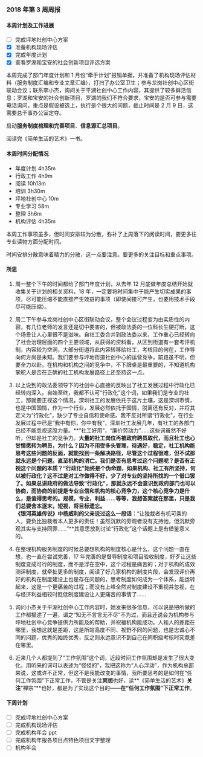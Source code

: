 ### 2018 年第 3 周周报
#### 本周计划及工作进展
- [ ] 完成坪地社创中心方案
- [x] 准备机构现场评估
- [x] 完成年度计划
- [x] 查看罗湖和宝安的社会创新项目评选方案

本周完成了部门年度计划和 1 月份“牵手计划”报销单据，并准备了机构现场评估材料（服务制度汇编和专业文章汇编），打扫了办公室卫生；参与龙岗社创中心区街联动会议；联系李小杰，询问关于平湖社创中心工作内容，其提供了较多鲜活信息；罗湖和宝安的社会创新项目，罗湖的我们不符合要求，宝安的是否可参与需要电话询问，重点是假设被选上，执行是个很大的问题，截止时间是 2 月 9 日，这需要总干事办公室定夺。

启动**服务制度梳理和完善项目**、**信息源汇总项目**。

阅读完《简单生活的艺术》一书。

#### 本周时间分配情况
- 年度计划 4h35m
- 行政工作 4h9m
- 阅读 10h13m
- 培训 3h30m
- 坪地社创中心 10m
- 专业学习 58m
- 整理 3h6m
- 机构评估 4h35m

本周工作事项虽多，但时间安排较为分散，弥补了上周落下的阅读时间，要更多往专业读物方面分配时间。

时间安排分散意味着精力的分散，这一点要注意。要更多的关注目标和重点事项。

#### 所思
1. 周一整个下午的时间都给了部门年度计划，从去年 12 月底做年度总结开始就收集关于计划的相关资料，18 年，一定要将时间集中于能产生切实成果的事项，尽可能压缩不能直接产生效益的事项（即使间接可产生，也要用技术手段尽可能压缩）。

1. 周二下午参与龙岗社创中心区街联动会议，整个会议过程变为由实质性的内容，有几位老师的发言还是切中要害的，但被政法委的一位科长生硬打断，这个场景让人心里很不是滋味。自社工委合并到政法委以来，工作重心已经转向了社会治理层面的四个主要领域，从获得的资料看，从区到街道有一套考评机制，内容较为空洞，大部分街道将此内容转移给社工，考核目的何在，工作导向何方尚是未知。我们要参与坪地街道社创中心的运营竞争，前路虽不明，但要全力以赴。在机构和机构之间的竞争中，不下牌桌是最重要的，不知道机构掌舵人是否在正确的社工机构发展路径上还坚持这一点。

1. 以上说到的政法委领导下的社创中心直接的反映出了社工发展过程中行政化已经转向深入。自始至终，我都不认可“行政化”这个词，如果我们是专业的社工，那就要正视这个情况，深圳社工的发展依托于这片土壤，这是深圳市情，也是中国国情，作为一个行业，发展必然依托于国情，脱离还有反对，并将其定义为“行政化”，缺少了专业自信和使命感。我不反对所谓“行政化”，在行业发展过程中已是“我中有你，你中有我”，深圳社工发展几年，有社工的各部门已经不能忽视这股力量。**“社工好用”，“廉价劳动力”……这些词虽然不好听，但却是社工的竞争力。**大量的社工岗位再被政府聘员取代，而且社工也心甘情愿转为聘员，为什么？因为不用受多头管理，待遇好，稳定，社工机构能思考这些问题的反面，就能找到一条解决路径，尽管这个过程很难，但不试那就永远是个问题，直至机构的消亡。我们是否有思考过这个问题呢？是否有正视这个问题的本质？“行政化”始终是个伪命题，如果机构、社工有所坚持，何以被行政化？这不过是对工作做得不好，少了对专业的坚持所找的一个借口罢了。如果总讲政府的做法导致“行政化”，那就永远不会意识到政府部门也可以协商，而协商的前提是专业自信和机构的核心竞争力，这个核心竞争力是什么，是值得思考的。规模，专业，利益……等等，我想答案就在那里，只是我们总要舍本逐末，短视，将目标遗忘。  
《银河英雄传说》中杨威利的父亲说过这么一段话：**“让独裁者有机可乘的人，要负比独裁者本人更多的责任！虽然沉默的旁观者没有支持他，但沉默旁观其实与支持同罪……”**其意思放到讨论“行政化”这个话题上是有借鉴意义的。

1. 在整理机构服务制度的时候总要想机构的制度核心是什么，这个问题一直在想，也一直在尝试完善，17 年完善的是督导制度和项目验收制度，好歹让这些制度变成可行的制度，而不是浮在空中，这个过程是痛苦的；对于机构的成效测评制度，就牵扯更多的制度，阅读了好几家机构的制度片段，会发现评价再好的机构在制度建设上也是存在问题的，思考制度如何成为一个体系，能运转起来，这是一个更痛苦的过程；而没有上峰全然对制度建设不重视并忽视，在与经济利益相较时贬低制度建设让人更痛苦的事情了……

1. 询问小杰关于平湖社创中心工作内容时，她发来很多信息，可以说是把所做的工作都描述了一遍，谓之“知无不言言无不尽”不为过，而且还说会为机构参与坪地社创中心竞争提供力所能及的帮助，并祝福机构能成功。人和人的差距在哪里，我想这就是差距，这是所站高度不同、视野不同的问题，也是忠诚心不同的问题，优秀的始终优秀，反之则永远意识不到自己在同职级考核时究竟差在哪里。

1. 近来几个人都提到了“工作氛围”这个词，近段时间工作氛围却是发生了很大变化，用听来的词可以表述为“怪怪的”，我把这称为“人心浮动”，作为机构总部来说，这或许不正常，但这不是我能改变的事情，我所要思考的是如何在“任何工作氛围”下正常工作，不管是关注**冥想**也好，读**《简单生活的艺术》**关注**“禅宗”**也好，都是为了实现这个目的——**在“任何工作氛围”下正常工作**。

#### 下周计划
- [ ] 完成坪地社创中心方案
- [ ] 完成机构现场评估
- [ ] 完成机构年会 ppt
- [ ] 完成机构年报各项目点特色项目文字整理
- [ ] 机构年会